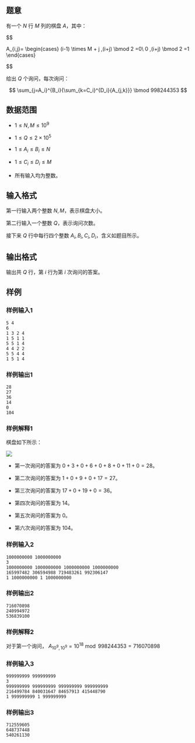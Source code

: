 ## 题意

有一个 $N$ 行 $M$ 列的棋盘 $A$，其中：

$$

A_{i,j}=
\begin{cases}
(i-1) \times M + j ,(i+j) \bmod 2 =0\\
0 ,(i+j) \bmod 2 =1
\end{cases}

$$

给出 $Q$ 个询问，每次询问：

$$
\sum_{j=A_i}^{B_i}{\sum_{k=C_i}^{D_i}{A_{j,k}}} \bmod 998244353
$$

## 数据范围

- $1 \leq N,M \leq 10^9$

- $1 \leq Q \leq 2 \times 10^5$

- $1 \leq A_i \leq B_i \leq N$

- $1 \leq C_i \leq D_i \leq M$

- 所有输入均为整数。

## 输入格式

第一行输入两个整数 $N,M$，表示棋盘大小。

第二行输入一个整数 $Q$，表示询问次数。

接下来 $Q$ 行中每行四个整数 $A_i,B_i,C_i,D_i$，含义如题目所示。

## 输出格式

输出共 $Q$ 行，第 $i$ 行为第 $i$ 次询问的答案。

## 样例

### 样例输入1

```
5 4
6
1 3 2 4
1 5 1 1
5 5 1 4
4 4 2 2
5 5 4 4
1 5 1 4
```

### 样例输出1

```
28
27
36
14
0
104
```

### 样例解释1

棋盘如下所示：

![](https://img.atcoder.jp/abc269/81d92debe7aa949266f3a00cff13b513.png)

- 第一次询问的答案为 $0+3+0+6+0+8+0+11+0=28$。

- 第二次询问的答案为 $1+0+9+0+17=27$。

- 第三次询问的答案为 $17+0+19+0=36$。

- 第四次询问的答案为 $14$。

- 第五次询问的答案为 $0$。

- 第六次询问的答案为 $104$。

### 样例输入2

```
1000000000 1000000000
3
1000000000 1000000000 1000000000 1000000000
165997482 306594988 719483261 992306147
1 1000000000 1 1000000000
```

### 样例输出2

```
716070898
240994972
536839100
```

### 样例解释2

对于第一个询问， $A_{10^9,10^9}=10^{18} \bmod 998244353 = 716070898$

### 样例输入3

```
999999999 999999999
3
999999999 999999999 999999999 999999999
216499784 840031647 84657913 415448790
1 999999999 1 999999999
```

### 样例输出3

```
712559605
648737448
540261130
```